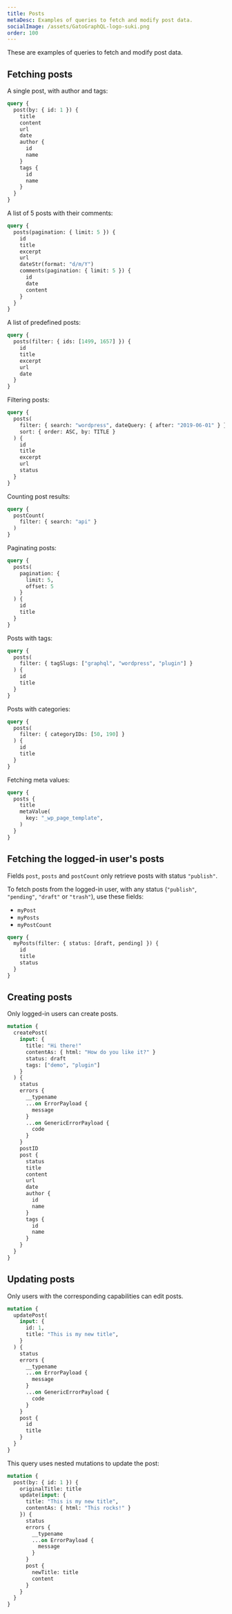 ```yaml
---
title: Posts
metaDesc: Examples of queries to fetch and modify post data.
socialImage: /assets/GatoGraphQL-logo-suki.png
order: 100
---
```


These are examples of queries to fetch and modify post data.

## Fetching posts

A single post, with author and tags:

```graphql
query {
  post(by: { id: 1 }) {
    title
    content
    url
    date
    author {
      id
      name
    }
    tags {
      id
      name
    }
  }
}
```

A list of 5 posts with their comments:

```graphql
query {
  posts(pagination: { limit: 5 }) {
    id
    title
    excerpt
    url
    dateStr(format: "d/m/Y")
    comments(pagination: { limit: 5 }) {
      id
      date
      content
    }
  }
}
```

A list of predefined posts:

```graphql
query {
  posts(filter: { ids: [1499, 1657] }) {
    id
    title
    excerpt
    url
    date
  }
}
```

Filtering posts:

```graphql
query {
  posts(
    filter: { search: "wordpress", dateQuery: { after: "2019-06-01" } },
    sort: { order: ASC, by: TITLE }
  ) {
    id
    title
    excerpt
    url
    status
  }
}
```

Counting post results:

```graphql
query {
  postCount(
    filter: { search: "api" }
  )
}
```

Paginating posts:

```graphql
query {
  posts(
    pagination: {
      limit: 5,
      offset: 5
    }
  ) {
    id
    title
  }
}
```

Posts with tags:

```graphql
query {
  posts(
    filter: { tagSlugs: ["graphql", "wordpress", "plugin"] }
  ) {
    id
    title
  }
}
```

Posts with categories:

```graphql
query {
  posts(
    filter: { categoryIDs: [50, 190] }
  ) {
    id
    title
  }
}
```

Fetching meta values:

```graphql
query {
  posts {
    title
    metaValue(
      key: "_wp_page_template",
    )
  }
}
```

## Fetching the logged-in user's posts

Fields `post`, `posts` and `postCount` only retrieve posts with status `"publish"`.

To fetch posts from the logged-in user, with any status (`"publish"`, `"pending"`, `"draft"` or `"trash"`), use these fields:

- `myPost`
- `myPosts`
- `myPostCount`

```graphql
query {
  myPosts(filter: { status: [draft, pending] }) {
    id
    title
    status
  }
}
```

## Creating posts

Only logged-in users can create posts.

```graphql
mutation {
  createPost(
    input: {
      title: "Hi there!"
      contentAs: { html: "How do you like it?" }
      status: draft
      tags: ["demo", "plugin"]
    }
  ) {
    status
    errors {
      __typename
      ...on ErrorPayload {
        message
      }
      ...on GenericErrorPayload {
        code
      }
    }
    postID
    post {
      status
      title
      content
      url
      date
      author {
        id
        name
      }
      tags {
        id
        name
      }
    }
  }
}
```

## Updating posts

Only users with the corresponding capabilities can edit posts.

```graphql
mutation {
  updatePost(
    input: {
      id: 1,
      title: "This is my new title",
    }
  ) {
    status
    errors {
      __typename
      ...on ErrorPayload {
        message
      }
      ...on GenericErrorPayload {
        code
      }
    }
    post {
      id
      title
    }
  }
}
```

This query uses nested mutations to update the post:

```graphql
mutation {
  post(by: { id: 1 }) {
    originalTitle: title
    update(input: {
      title: "This is my new title",
      contentAs: { html: "This rocks!" }
    }) {
      status
      errors {
        __typename
        ...on ErrorPayload {
          message
        }
      }
      post {
        newTitle: title
        content
      }
    }
  }
}
```
